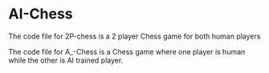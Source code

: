 # AI-Chess
The code file for 2P-chess is a 2 player Chess game for both human players

The code file for A_-Chess is a Chess game where one player is human while the other is AI trained player. 


